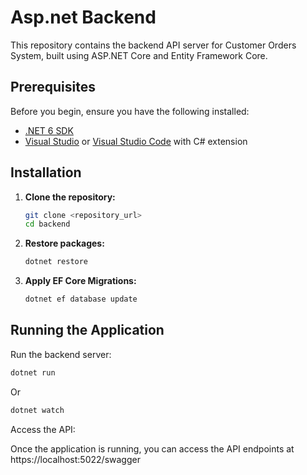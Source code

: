 # Asp.net Backend

This repository contains the backend API server for Customer Orders System, built using ASP.NET Core and Entity Framework Core.

## Prerequisites

Before you begin, ensure you have the following installed:

- [.NET 6 SDK](https://dotnet.microsoft.com/download/dotnet/6.0)
- [Visual Studio](https://visualstudio.microsoft.com/) or [Visual Studio Code](https://code.visualstudio.com/) with C# extension

## Installation

1. **Clone the repository:**

   ```bash
   git clone <repository_url>
   cd backend
   ```

2. **Restore packages:**
   ```bash
   dotnet restore
   ```

3. **Apply EF Core Migrations:**
   ```bash
   dotnet ef database update
   ```

## Running the Application
Run the backend server:

```bash
dotnet run
```
Or
```bash
dotnet watch
```

Access the API:

Once the application is running, you can access the API endpoints at https://localhost:5022/swagger

